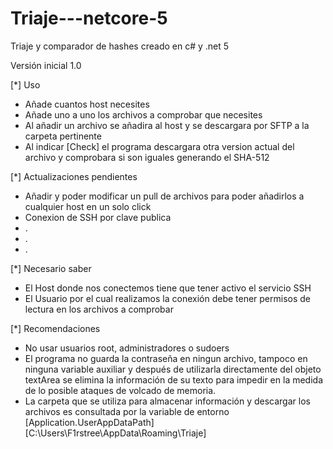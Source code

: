 # Triaje---netcore-5
Triaje y comparador de hashes creado en c# y .net 5

Versión inicial 1.0

[*] Uso
- Añade cuantos host necesites
- Añade uno a uno los archivos a comprobar que necesites
- Al añadir un archivo se añadira al host y se descargara por SFTP a la carpeta pertinente
- Al indicar [Check] el programa descargara otra version actual del archivo y comprobara si son iguales generando el SHA-512

[*] Actualizaciones pendientes
- Añadir y poder modificar un pull de archivos para poder añadirlos a cualquier host en un solo click
- Conexion de SSH por clave publica
- .
- .
- .

[*] Necesario saber
- El Host donde nos conectemos tiene que tener activo el servicio SSH
- El Usuario por el cual realizamos la conexión debe tener permisos de lectura en los archivos a comprobar

[*] Recomendaciones
- No usar usuarios root, administradores o sudoers
- El programa no guarda la contraseña en ningun archivo, tampoco en ninguna variable auxiliar y después de utilizarla directamente del objeto 
textArea se elimina la información de su texto para impedir en la medida de lo posible ataques de volcado de memoria.
- La carpeta que se utiliza para almacenar información y descargar los archivos es consultada por la variable de entorno [Application.UserAppDataPath]
[C:\Users\F1rstree\AppData\Roaming\Triaje]
